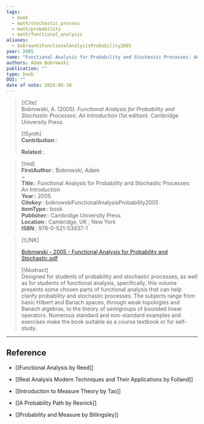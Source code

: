 ```yaml
---
tags:
  - book
  - math/stochastic_process
  - math/probability
  - math/functional_analysis
aliases:
  - bobrowskiFunctionalAnalysisProbability2005
year: 2005
name: "Functional Analysis for Probability and Stochastic Processes: An Introduction"
authors: Adam Bobrowski
publication: ""
type: book
DOI: ""
date of note: 2024-05-30
---
```


> [!Cite]  
> Bobrowski, A. (2005). _Functional Analysis for Probability and Stochastic Processes: An Introduction_ (1st edition). Cambridge University Press.

>[!Synth]  
>**Contribution**::  
>  
>**Related**::   
>  
  
>[!md]  
> **FirstAuthor**:: Bobrowski, Adam  
~  
> **Title**:: Functional Analysis for Probability and Stochastic Processes: An Introduction  
> **Year**:: 2005  
> **Citekey**:: bobrowskiFunctionalAnalysisProbability2005  
> **itemType**:: book  
> **Publisher**:: Cambridge University Press  
> **Location**:: Cambridge, UK ; New York  
> **ISBN**:: 978-0-521-53937-1  

> [!LINK]  
> 
> [Bobrowski - 2005 - Functional Analysis for Probability and Stochastic.pdf](file:///home/lukexie/Documents/Papers/storage/ST5GVB35/Bobrowski%20-%202005%20-%20Functional%20Analysis%20for%20Probability%20and%20Stochastic.pdf) 
>  

> [!Abstract]  
> Designed for students of probability and stochastic processes, as well as for students of functional analysis, specifically, this volume presents some chosen parts of functional analysis that can help clarify probability and stochastic processes. The subjects range from basic Hilbert and Banach spaces, through weak topologies and Banach algebras, to the theory of semigroups of bounded linear operators. Numerous standard and non-standard examples and exercises make the book suitable as a course textbook or for self-study.  


-----
## Reference

- [[Functional Analysis by Reed]]
- [[Real Analysis Modern Techniques and Their Applications by Folland]]

- [[Introduction to Measure Theory by Tao]]
- [[A Probability Path by Resnick]]
- [[Probability and Measure by Billingsley]]